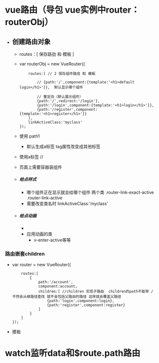 # vue路由（导包  vue实例中router：routerObj）

- ## 创建路由对象
  
  - routes：[ 保存路劲  和  模板 ]
  
  - var routerObj = new VueRouter({
    
            routes:[ // 2 保存组件路径 和 模板
        
                // {path:'/',component:{template:'<h1>default login</h1>'}},  默认显示哪个组件
        
                // 重定向（默认展示组件）
                {path:'/',redirect:'/login'},
                {path:'/login',component:{template:'<h1>login</h1>'}},
                {path:'/register',component:{template:'<h1>register</h1>'}}
            ],
            linkActiveClass:'myclass'
        });
  
  - 使用  <router-link to="/path1">path1<router-link>
    
    - 默认生成a标签   tag属性改变成其他标签
  
  - 使用a标签  /<a href="#/login"></a>/
  
  - 页面上需要容器装组件  <router-view></router-view>
  
  - ##### 给点样式
    
    - 哪个组件正在显示就会给哪个组件  两个类  .router-link-exact-active   .router-link-active
    - 需要改变类名时    linkActiveClass:'myclass'
  
  - ##### 给点动画
    
    - <transition mode="out-in">
              <router-view></router-view>
      </transition>
    - 应用动画的类
      - v-enter-active等等

### 路由嵌套children

- var router = new VueRouter({
  
          routes:[
              {
                  path:'/account',
                  component:account,
                  children:[ //children 实现子路由  children的path不能带 / 不然会从根路径查找 就不会包括父路由的路径 这样就会覆盖父路径
                      {path:'login',component:login},
                      {path:'register',component:register}
                  ]
              }
          ]
      });

- 模板
  
  <template id="tmpl">
          <div>
              <h1>account</h1>
              <!-- 在父路由的template模板中 要加上父路径 -->
              <router-link to='/account/login'>login</router-link>
              <router-link to='/account/register'>register</router-link>
              <router-view></router-view>
          </div>
      </template>

# watch监听data和$route.path路由
